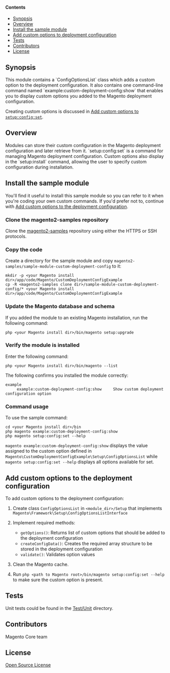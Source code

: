 #### Contents
*   <a href="#syn">Synopsis</a>
*   <a href="#over">Overview</a>
*   <a href="#install">Install the sample module</a>
*   <a href="#add-options">Add custom options to deployment configuration</a>
*   <a href="#tests">Tests</a>
*   <a href="#contrib">Contributors</a>
*   <a href="#lic">License</a>

<h2 id="syn">Synopsis</h2>
This module contains a `ConfigOptionsList` class which adds a custom option to the deployment configuration.
It also contains one command-line command named `example:custom-deployment-config:show` that enables you to display custom options you added to the Magento deployment configuration.

Creating custom options is discussed in <a href="#add-options">Add custom options to <code>setup:config:set</code></a>.

<h2 id="over">Overview</h2>
Modules can store their custom configuration in the Magento deployment configuration and later retrieve from it.
`setup:config:set` is a command for managing Magento deployment configuration.
Custom options also display in the `setup:install` command, allowing the user to specify custom configuration during installation.

<h2 id="install">Install the sample module</h2>
You'll find it useful to install this sample module so you can refer to it when you're coding your own custom commands. If you'd prefer not to, continue with <a href="#add-options">Add custom options to the deployment configuration</a>.

### Clone the magento2-samples repository
Clone the <a href="https://github.com/magento/magento2-samples" target="_blank">magento2-samples</a> repository using either the HTTPS or SSH protocols. 

### Copy the code
Create a directory for the sample module and copy `magento2-samples/sample-module-custom-deployment-config` to it:

    mkdir -p <your Magento install dir>/app/code/Magento/CustomDeploymentConfigExample
    cp -R <magento2-samples clone dir>/sample-module-custom-deployment-config/* <your Magento install dir>/app/code/Magento/CustomDeploymentConfigExample

### Update the Magento database and schema
If you added the module to an existing Magento installation, run the following command:

    php <your Magento install dir>/bin/magento setup:upgrade

### Verify the module is installed
Enter the following command:

    php <your Magento install dir>/bin/magento --list

The following confirms you installed the module correctly:

    example
         example:custom-deployment-config:show     Show custom deployment configuration option

### Command usage
To use the sample command:

	cd <your Magento install dir>/bin
	php magento example:custom-deployment-config:show
	php magento setup:config:set --help

`magento example:custom-deployment-config:show` displays the value assigned to the custom option defined in `Magento\CustomDeploymentConfigExample\Setup\ConfigOptionsList` while `magento setup:config:set --help` displays all options available for set.

<h2 id="add-options">Add custom options to the deployment configuration</h2>
To add custom options to the deployment configuration:

1.	Create class `ConfigOptionsList` in `<module_dir>/Setup` that implements
`Magento\Framework\Setup\ConfigOptionsListInterface`

2.	Implement required methods:

	* `getOptions()`: Returns list of custom options that should be added to the deployment configuration
	* `createConfigData()`: Creates the required array structure to be stored in the deployment configuration
	* `validate()`: Validates option values

3.	Clean the Magento cache.

4.	Run `php <path to Magento root>/bin/magento setup:config:set --help` to make sure the custom option is present.

## Tests

Unit tests could be found in the [Test/Unit](Test/Unit) directory.

## Contributors

Magento Core team

## License

[Open Source License](LICENSE.txt)
